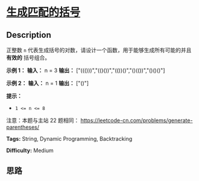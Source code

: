 # [生成匹配的括号][title]

## Description

正整数 `n` 代表生成括号的对数，请设计一个函数，用于能够生成所有可能的并且 **有效的** 括号组合。



**示例 1：**
            **输入：** n = 3    **输出：** ["((()))","(()())","(())()","()(())","()()()"]    

**示例 2：**
            **输入：** n = 1    **输出：** ["()"]    



**提示：**

  * `1 <= n <= 8`



注意：本题与主站 22 题相同： <https://leetcode-cn.com/problems/generate-parentheses/>


**Tags:** String, Dynamic Programming, Backtracking

**Difficulty:** Medium

## 思路

[title]: https://leetcode-cn.com/problems/IDBivT
